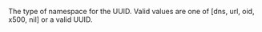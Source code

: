 The type of namespace for the UUID. Valid values are one of [dns, url, oid, x500, nil] or a valid UUID.
